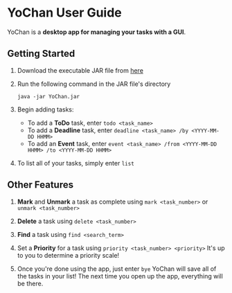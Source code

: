 # YoChan User Guide

YoChan is a **desktop app for managing your tasks with a GUI**.

## Getting Started

1. Download the executable JAR file from [here](https://github.com/Reshiro/ip/releases/tag/A-Release)

2. Run the following command in the JAR file's directory
   ```terminal
   java -jar YoChan.jar
   ```

3. Begin adding tasks:
   
   - To add a **ToDo** task, enter `todo <task_name>`
   - To add a **Deadline** task, enter `deadline <task_name> /by <YYYY-MM-DD HHMM>`
   - To add an **Event** task, enter `event <task_name> /from <YYYY-MM-DD HHMM> /to <YYYY-MM-DD HHMM>`
   
4. To list all of your tasks, simply enter `list`

## Other Features

1. **Mark** and **Unmark** a task as complete using `mark <task_number>` or `unmark <task_number>`

2. **Delete** a task using `delete <task_number>`

3. **Find** a task using `find <search_term>`

4. Set a **Priority** for a task using `priority <task_number> <priority>`
   It's up to you to determine a priority scale!

5. Once you're done using the app, just enter `bye`
   YoChan will save all of the tasks in your list! The next time you open up the app, everything will be there.

